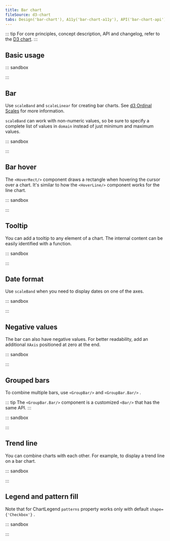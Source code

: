 ```yaml
---
title: Bar chart
fileSource: d3-chart
tabs: Design('bar-chart'), A11y('bar-chart-a11y'), API('bar-chart-api'), Examples('bar-chart-d3-code'), Changelog('d3-chart-changelog')
---
```


::: tip
For core principles, concept description, API and changelog, refer to the [D3 chart](/data-display/d3-chart/d3-chart).
:::

## Basic usage

::: sandbox

<script lang="tsx">
  export Demo from './examples/basic-usage.tsx'; 
</script>

:::

## Bar

Use `scaleBand` and `scaleLinear` for creating bar charts. See [d3 Ordinal Scales](https://github.com/d3/d3-scale#ordinal-scales) for more information.

`scaleBand` can work with non-numeric values, so be sure to specify a complete list of values in `domain` instead of just minimum and maximum values.

::: sandbox

<script lang="tsx">
  export Demo from './examples/bar.tsx'; 
</script>

:::

## Bar hover

The `<HoverRect/>` component draws a rectangle when hovering the cursor over a chart. It's similar to how the `<HoverLine/>` component works for the line chart.

::: sandbox

<script lang="tsx">
  export Demo from './examples/bar-hover.tsx'; 
</script>

:::

## Tooltip

You can add a tooltip to any element of a chart. The internal content can be easily identified with a function.

::: sandbox

<script lang="tsx">
  export Demo from './examples/tooltip.tsx'; 
</script>

:::

## Date format

Use `scaleBand` when you need to display dates on one of the axes.

::: sandbox

<script lang="tsx">
  export Demo from './examples/date-format.tsx'; 
</script>

:::

## Negative values

The bar can also have negative values. For better readability, add an additional `XAxis` positioned at zero at the end.

::: sandbox

<script lang="tsx">
  export Demo from './examples/negative-values.tsx'; 
</script>

:::

## Grouped bars

To combine multiple bars, use `<GroupBar/>` and `<GroupBar.Bar/>` .

::: tip
The `<GroupBar.Bar/>` component is a customized `<Bar/>` that has the same API.
:::

::: sandbox

<script lang="tsx">
  export Demo from './examples/grouped-bars.tsx'; 
</script>

:::

## Trend line

You can combine charts with each other. For example, to display a trend line on a bar chart.

::: sandbox

<script lang="tsx">
  export Demo from './examples/trend-line.tsx'; 
</script>

:::

## Legend and pattern fill

Note that for ChartLegend `patterns` property works only with default `shape={'Checkbox'}` .

::: sandbox

<script lang="tsx">
  export Demo from './examples/legend-and-pattern-fill.tsx'; 
</script>

:::
